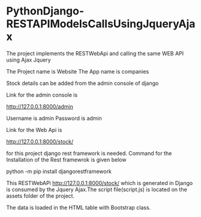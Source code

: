 # PythonDjango-RESTAPIModelsCallsUsingJqueryAjax
The project implements the RESTWebApi and calling the same WEB API using Ajax Jquery


The Project name is Website
The App name is companies

Stock details can be added from the admin console of django

Link for the admin console is 

http://127.0.0.1:8000/admin

Username is admin
Password is admin

Link for the Web Api is 

http://127.0.0.1:8000/stock/


for this project django rest framework is needed.
 Command for the Installation of the Rest framewrok is given below
 
 python -m pip install djangorestframework
 
 
 This RESTWebAPi http://127.0.0.1:8000/stock/ which is generated in Django is consumed by the Jquery
 Ajax.The script file(script.js) is located on the assets folder of the project.
 
 
 The data is loaded in the HTML table with Bootstrap class.
 
 
 
